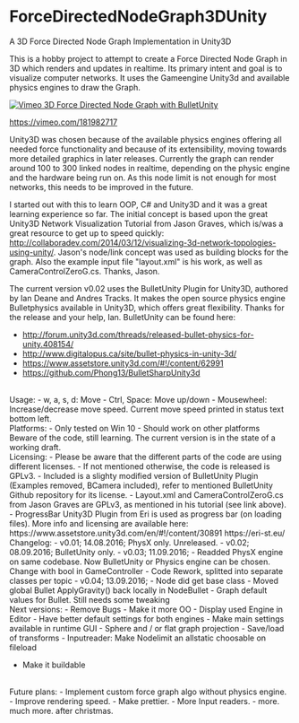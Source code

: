 # ForceDirectedNodeGraph3DUnity
A 3D Force Directed Node Graph Implementation in Unity3D

This is a hobby project to attempt to create a Force Directed Node Graph in 3D which renders and updates in realtime. Its primary intent and goal is to visualize computer networks. It uses the Gameengine Unity3d and available physics engines to draw the Graph.

[![Vimeo 3D Force Directed Node Graph with BulletUnity](https://i.vimeocdn.com/video/590726525_590x332.jpg)](https://vimeo.com/181982717 "3D Force Directed Node Graph with BulletUnity")

https://vimeo.com/181982717

Unity3D was chosen because of the available physics engines offering all needed force functionality and because of its extensibility, moving towards more detailed graphics in later releases. Currently the graph can render around 100 to 300 linked nodes  in realtime, depending on the physic engine and the hardware being run on. As this node limit is not enough for most networks, this needs to be improved in the future.

I started out with this to learn OOP, C# and Unity3D and it was a great learning experience so far. The initial concept is based upon the great Unity3D Network Visualization Tutorial from Jason Graves, which is/was a great resource to get up to speed quickly: http://collaboradev.com/2014/03/12/visualizing-3d-network-topologies-using-unity/. Jason's node/link concept was used as building blocks for the graph. Also the example input file "layout.xml" is his work, as well as CameraControlZeroG.cs. Thanks, Jason.

The current version v0.02 uses the BulletUnity Plugin for Unity3D, authored by Ian Deane and Andres Tracks. It makes the open source physics engine Bulletphysics available in Unity3D, which offers great flexibility. Thanks for the release and your help, Ian. BulletUnity can be found here:
- http://forum.unity3d.com/threads/released-bullet-physics-for-unity.408154/
- http://www.digitalopus.ca/site/bullet-physics-in-unity-3d/
- https://www.assetstore.unity3d.com/#!/content/62991
- https://github.com/Phong13/BulletSharpUnity3d

<br>
Usage:
- w, a, s, d: Move
- Ctrl, Space: Move up/down
- Mousewheel: Increase/decrease move speed. Current move speed printed in status text bottom left.

<br>
Platforms:
- Only tested on Win 10
- Should work on other platforms

<br>
Beware of the code, still learning. The current version is in the state of a working draft.

<br>
Licensing:
- Please be aware that the different parts of the code are using different licenses.
- If not mentioned otherwise, the code is released is GPLv3.
- Included is a slighty modified version of BulletUnity Plugin (Examples removed, BCamera included), refer to mentioned BulletUnity Github repository for its license.
- Layout.xml and CameraControlZeroG.cs from Jason Graves are GPLv3, as mentioned in his tutorial (see link above).
- ProgressBar Unity3D Plugin from Eri is used as progress bar (on loading files). More info and licensing are available here:
      https://www.assetstore.unity3d.com/en/#!/content/30891
      https://eri-st.eu/

<br>
Changelog:
- v0.01; 14.08.2016; PhysX only. Unreleased.
- v0.02; 08.09.2016; BulletUnity only.
- v0.03; 11.09.2016;
	- Readded PhysX engine on same codebase. Now BulletUnity or Physics engine can be chosen. Change with bool in GameController
	- Code Rework, splitted into separate classes per topic
- v0.04; 13.09.2016;
	- Node did get base class
	- Moved global Bullet ApplyGravity() back locally in NodeBullet
	- Graph default values for Bullet. Still needs some tweaking

<br>
Next versions:
- Remove Bugs
- Make it more OO
- Display used Engine in Editor
- Have better default settings for both engines
- Make main settings available in runtime GUI
- Sphere and / or flat graph projection
- Save/load of transforms
- Inputreader: Make Nodelimit an allstatic choosable on fileload

- Make it buildable

<br>
Future plans:
- Implement custom force graph algo without physics engine.
- Improve rendering speed.
- Make prettier. 
- More Input readers.
- more. much more. after christmas.

